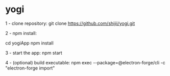 # yogi

1 - clone repository:
  git clone https://github.com/shijii/yogi.git
  
2 - npm install:
 
  cd yogiApp
  npm install
  
3 - start the app:
  npm start
  
4 - (optional) build executable:
  npm exec --package=@electron-forge/cli -c "electron-forge import"

